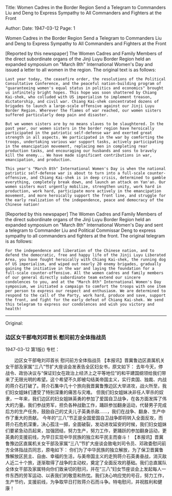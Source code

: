 Title: Women Cadres in the Border Region Send a Telegram to Commanders Liu and Deng to Express Sympathy to All Commanders and Fighters at the Front

Author:
Date: 1947-03-12
Page: 1

Women Cadres in the Border Region Send a Telegram to Commanders Liu and Deng to Express Sympathy to All Commanders and Fighters at the Front

[Reported by this newspaper] The Women Cadres and Family Members of the direct subordinate organs of the Jinji Luyu Border Region held an expanded symposium on "March 8th" International Women's Day and issued a letter to all women in the region. The original text is as follows:

    Last year today, the ceasefire order, the resolutions of the Political Consultative Conference, and the peaceful nation-building program of "guaranteeing women's equal status in politics and economics" brought us infinitely bright hopes. This hope was soon shattered by Chiang Kai-shek, who colluded with US imperialism to implement treason, dictatorship, and civil war. Chiang Kai-shek concentrated dozens of brigades to launch a large-scale offensive against our Jinji Luyu Border Region. Wherever the flames of war reached, our women sisters suffered particularly deep pain and disaster.

    But we women sisters are by no means slaves to be slaughtered. In the past year, our women sisters in the border region have heroically participated in the patriotic self-defense war and exerted great strength in all aspects. We participated in the war by comforting the troops, undertaking various war support tasks, actively participating in the emancipation movement, replacing men in completing rear production tasks, and encouraging our husbands and sons to bravely kill the enemy... We have made significant contributions in war, emancipation, and production.

    This year's "March 8th" International Women's Day is when the national patriotic self-defense war is about to turn into a full-scale counter-offensive, and Chiang Kai-shek is in deep crisis, determined to gamble everything, completely break down, and launch an attack on Yan'an. Our women sisters must urgently mobilize, strengthen unity, work hard in production, work hard, participate more actively in the emancipation movement, and more heroically support the front line, and struggle for the early realization of the independence, peace and democracy of the Chinese nation!

[Reported by this newspaper] The Women Cadres and Family Members of the direct subordinate organs of the Jinji Luyu Border Region held an expanded symposium on "March 8th" International Women's Day and sent a telegram to Commander Liu and Political Commissar Deng to express sympathy to all commanders and fighters at the front. The original telegram is as follows:

    For the independence and liberation of the Chinese nation, and to defend the democratic, free and happy life of the Jinji Luyu Liberated Area, you have fought heroically with Chiang Kai-shek, the running dog of US imperialism, and wiped out nearly 20 enemy brigades, gradually gaining the initiative in the war and laying the foundation for a full-scale counter-offensive. All the women cadres and family members of our general directly subordinate team extend our sincere condolences to you, and at the "March 8th" International Women's Day symposium, we initiated a campaign to comfort the troops with one item per person to express our respect and enthusiasm. We are determined to respond to the call of the Party, work hard, produce and save, support the front, and fight for the early defeat of Chiang Kai-shek. We send this telegram to express our condolences and wish you victory and health!



<hr /> 

Original: 


### 边区女干部电刘邓首长  慰问前方全体指战员

1947-03-12
第1版()
专栏：

　　边区女干部电刘邓首长
    慰问前方全体指战员
    【本报讯】晋冀鲁边区直属机关女干部及家属“三八”节扩大座谈会发表告全区妇女书，原文如下：
    去年今天，停战令、政协决议与“保证妇女在政治上经济上之平等地位”的和平建国纲领给我们带来了无限光明的希望。这个希望不久即被勾结美帝国主义，实行卖国、独裁、内战的蒋介石打破了。蒋介石集中几十个旅向我晋冀鲁豫边区大举进攻，战火所至，我们妇女姐妹们遭受了特别深重的痛苦与灾难。
    但我们妇女姐妹决非任人宰杀的奴隶，一年来，我们边区的妇女姐妹英勇的参加了爱国自卫战争，在各方面发挥了伟大的力量。我们参战劳军，担负各种战勤工作，踊跃参加翻身运动，代替男子完成后方的生产任务，鼓励自己的丈夫儿子英勇杀敌……，我们在战争、翻身、生产中作了重大的贡献。
    今年的“三八”节正是全国爱国自卫战争即将转入全面反攻，而蒋介石危机深重，决心孤注一掷，全面破裂，发动进攻延安的时候，我们妇女姐妹们要紧急动员起来，加强团结，努力生产，努力工作，更踊跃的参加翻身运动，更英勇的支援前线，为早日实现中华民族的独立和平民主而奋斗！
    【本报讯】晋冀鲁豫边区直属机关女干部及家属“三八”节扩大座谈会致电刘司令员、邓政委慰问前方全体指战员同志，原电如下：
    你们为了中华民族的独立解放，为了保卫晋冀鲁豫解放区民主、自由、幸福的生活，与美帝国主义的走狗蒋介石英勇奋战，消灭敌人近二十个旅，逐渐取得了战争的主动权，奠定了全面反攻的基础。我们总直属队全体女干部及家属特向你们致亲切的慰问，并在“三八”妇女节座谈会上发起每人一件东西的劳军运动、以表我们的敬意和热忱。我们决心响应党的号召，努力工作，生产节约，支援前线，为争取早日打败蒋介石而斗争。特电慰问，并祝胜利和健康！
